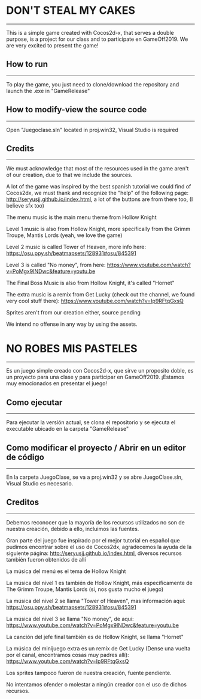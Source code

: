 # DON'T STEAL MY CAKES
***
This is a simple game created with Cocos2d-x, that serves a double purpose, is a project for our class and to participate en GameOff2019. We are very excited to present the game!

## How to run
***
To play the game, you just need to clone/download the repository and launch the .exe in "GameRelease"

## How to modify-view the source code
***
Open "Juegoclase.sln" located in proj.win32, Visual Studio is required

## Credits
***
We must acknowledge that most of the resources used in the game aren't of our creation, due to that we include the sources.

A lot of the game was inspired by the best spanish tutorial we could find of Cocos2dx, we must thank and recognize the "help" of the following page: http://seryusjj.github.io/index.html, a lot of the buttons are from there too, (I believe sfx too)

The menu music is the main menu theme from Hollow Knight

Level 1 music is also from Hollow Knight, more specifically from the Grimm Troupe, Mantis Lords (yeah, we love the game)

Level 2 music is called Tower of Heaven, more info here: https://osu.ppy.sh/beatmapsets/128931#osu/845391

Level 3 is called "No money", from here: https://www.youtube.com/watch?v=PoMgx9INDwc&feature=youtu.be

The Final Boss Music is also from Hollow Knight, it's called "Hornet"

The extra music is a remix from Get Lucky (check out the channel, we found very cool stuff there): https://www.youtube.com/watch?v=Ip9RFtqGxsQ

Sprites aren't from our creation either, source pending

We intend no offense in any way by using the assets.





# NO ROBES MIS PASTELES
***
Es un juego simple creado con Cocos2d-x, que sirve un proposito doble, es un proyecto para una clase y para participar en GameOff2019. ¡Estamos muy emocionados en presentar el juego!

## Como ejecutar
***
Para ejecutar la versión actual, se clona el repositorio y se ejecuta el executable ubicado en la carpeta "GameRelease"

## Como modificar el proyecto / Abrir en un editor de código
***
En la carpeta JuegoClase, se va a proj.win32 y se abre JuegoClase.sln, Visual Studio es necesario.


## Creditos
***
Debemos reconocer que la mayoría de los recursos utilizados no son de nuestra creación, debido a ello, incluimos las fuentes.

Gran parte del juego fue inspirado por el mejor tutorial en español que pudimos encontrar sobre el uso de Cocos2dx, agradecemos la ayuda de la siguiente página: http://seryusjj.github.io/index.html, diversos recursos también fueron obtenidos de allí

La música del menú es el tema de Hollow Knight

La música del nivel 1 es también de Hollow Knight, más específicamente de The Grimm Troupe, Mantis Lords (si, nos gusta mucho el juego)

La música del nivel 2 se llama "Tower of Heaven", mas información aquí: https://osu.ppy.sh/beatmapsets/128931#osu/845391

La música del nivel 3 se llama "No money", de aquí: https://www.youtube.com/watch?v=PoMgx9INDwc&feature=youtu.be

La canción del jefe final también es de Hollow Knight, se llama "Hornet"

La música del minijuego extra es un remix de Get Lucky (Dense una vuelta por el canal, encontramos cosas muy padres allí): https://www.youtube.com/watch?v=Ip9RFtqGxsQ

Los sprites tampoco fueron de nuestra creación, fuente pendiente.

No intentamos ofender o molestar a ningún creador con el uso de dichos recursos.
